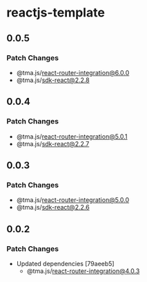 # reactjs-template

## 0.0.5

### Patch Changes

- @tma.js/react-router-integration@6.0.0
- @tma.js/sdk-react@2.2.8

## 0.0.4

### Patch Changes

- @tma.js/react-router-integration@5.0.1
- @tma.js/sdk-react@2.2.7

## 0.0.3

### Patch Changes

- @tma.js/react-router-integration@5.0.0
- @tma.js/sdk-react@2.2.6

## 0.0.2

### Patch Changes

- Updated dependencies [79aeeb5]
  - @tma.js/react-router-integration@4.0.3
